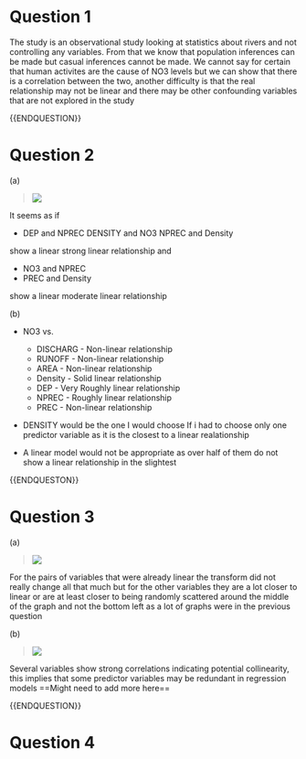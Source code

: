 # Question 1

The study is an observational study looking at statistics about rivers and not controlling any variables. From that we know that population inferences can be made but casual inferences cannot be made. We cannot say for certain that human activites are the cause of NO3 levels but we can show that there is a correlation between the two, another difficulty is that the real relationship may not be linear and there may be other confounding variables that are not explored in the study

{{ENDQUESTION}}

# Question 2

(a)

> ![](https://lh7-rt.googleusercontent.com/docsz/AD_4nXcirXUXw6Vu-2z4b-6j4DxLa1rv-9zSc6mJqe5D3Y1iBgb_054nrO0nRO7Qh8u0bP6SQaLAxX0puKK3TFk6LZtRqd9fOXpxBaWQ3n90jVK_upkuoKdKnfVCQCziIgGplUy00LwX8g?key=Y0atQW0GXv1vnQpUimEG73Gv)
> 


It seems as if 
- DEP and NPREC 
  DENSITY and NO3
  NPREC and Density

show a linear strong linear relationship and 
  - NO3 and NPREC
  - PREC and Density
  
show a linear moderate linear relationship


(b)

- NO3 vs.
	- DISCHARG - Non-linear relationship
	- RUNOFF - Non-linear relationship
	- AREA - Non-linear relationship
	- Density - Solid linear relationship
	- DEP - Very Roughly linear relationship
	- NPREC - Roughly linear relationship
	- PREC - Non-linear relationship


- DENSITY would be the one I would choose If i had to choose only one predictor variable as it is the closest to a linear realationship
- A linear model would not be appropriate as over half of them do not show a linear relationship in the slightest

{{ENDQUESTON}}

# Question 3

(a)

>![](https://lh7-rt.googleusercontent.com/docsz/AD_4nXfZi9ZF0w7qajgtzYYupopz8o73Yxcc03kCMKNLmQlKx5DtWAhlmQBjlc_KKMdIASpuFZRA8ddJhnWYLxU8Muxlt_TLorOAx30XGTEN-H03xN4nklM4P_XyetX2B5Obmva9U5bsmQ?key=Y0atQW0GXv1vnQpUimEG73Gv)


For the pairs of variables that were already linear the transform did not really change all that much but for the other variables they are a lot closer to linear or are at least closer to being randomly scattered around the middle of the graph and not the bottom left as a lot of graphs were in the previous question

(b)

 >![](https://lh7-rt.googleusercontent.com/docsz/AD_4nXeNyQQCY8xUNoSeFBvuomE3jamZAfHbLP0v9IcNLkbfzr_KSoRsfCMx5EualS8R2mU8waGBOFcdBHFkQ-kwuKHmJVsyxxcXmRYxifvWntbhSas36e7NoTex_YsPVV4E4DAIVabq5w?key=Y0atQW0GXv1vnQpUimEG73Gv)


Several variables show strong correlations indicating potential collinearity, this implies that some predictor variables may be redundant in regression models
==Might need to add more here==

{{ENDQUESTION}}

# Question 4

